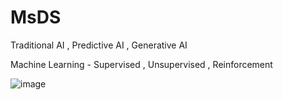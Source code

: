 # MsDS

Traditional AI , Predictive AI , Generative AI

Machine Learning - Supervised , Unsupervised , Reinforcement

![image](https://github.com/lilaims/MsDS/assets/69478966/1df62581-fc7f-4f6e-92ba-d5347fe2f69b)


